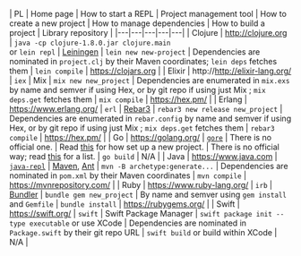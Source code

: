 | PL | Home page | How to start a REPL | Project management tool |  How to create a new project | How to manage dependencies | How to build a project | Library repository |
|---|---|---|---|---|
| Clojure | http://clojure.org | `java -cp clojure-1.8.0.jar clojure.main` <br/> or `lein repl` | [Leiningen](https://leiningen.org/) | `lein new new-project` | Dependencies are nominated in `project.clj` by their Maven coordinates; `lein deps` fetches them | `lein compile` | https://clojars.org |
| Elixir | http://http://elixir-lang.org/ | `iex` | Mix | `mix new new_project` | Dependencies are enumerated in `mix.exs` by name and semver if using Hex, or by git repo if using just Mix ; `mix deps.get` fetches them | `mix compile` | https://hex.pm/ |
| Erlang | https://www.erlang.org/ | `erl` | [Rebar3](http://www.rebar3.org/) | `rebar3 new release new_project` | Dependencies are enumerated in `rebar.config` by name and semver if using Hex, or by git repo if using just Mix ; `mix deps.get` fetches them | `rebar3 compile` | https://hex.pm/ |
| Go | https://golang.org/ | [`gore`](https://github.com/motemen/gore) | There is no official one. | Read [this](https://golang.org/doc/code.html#Organization) for how set up a new project. | There is no official way; read [this](https://github.com/golang/go/wiki/PackageManagementTools) for a list. | `go build` | N/A |
| Java | https://www.java.com | [`java-repl`](https://github.com/albertlatacz/java-repl) | [Maven](https://maven.apache.org/), [Ant](https://http://ant.apache.org/) | `mvn -B archetype:generate...` | Dependencies are nominated in `pom.xml` by their Maven coordinates | `mvn compile` | https://mvnrepository.com/ |
| Ruby  | https://www.ruby-lang.org/ | `irb` | [Bundler](http://bundler.io/) | `bundle gem new_project` | By name and semver using `gem install` and `Gemfile` | `bundle install` |  https://rubygems.org/ |
| Swift | https://swift.org/ | `swift` | Swift Package Manager | `swift package init --type executable` or use XCode | Dependencies are nominated in `Package.swift` by their git repo URL | `swift build` or build within XCode | N/A |
